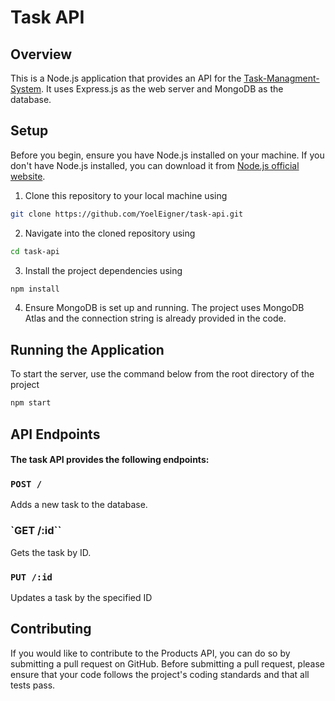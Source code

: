 # Task API

## Overview
This is a Node.js application that provides an API for the [Task-Managment-System](https://github.com/YoelEigner/Task-Managment-System). It uses Express.js as the web server and MongoDB as the database.

## Setup
Before you begin, ensure you have Node.js installed on your machine. If you don't have Node.js installed, you can download it from [Node.js official website](https://nodejs.org/).

1. Clone this repository to your local machine using 
```bash
git clone https://github.com/YoelEigner/task-api.git
```
2. Navigate into the cloned repository using 
```bash
cd task-api
```
3. Install the project dependencies using
```bash
npm install
```
4. Ensure MongoDB is set up and running. The project uses MongoDB Atlas and the connection string is already provided in the code.

## Running the Application
To start the server, use the command below from the root directory of the project
```bash
npm start
```

## API Endpoints

#### The task API provides the following endpoints:
### `POST /`
Adds a new task to the database.

### `GET /:id``
Gets the task by ID.

### `PUT /:id`
Updates a task by the specified ID


## Contributing

If you would like to contribute to the Products API, you can do so by submitting a pull request on GitHub. Before submitting a pull request, please ensure that your code follows the project's coding standards and that all tests pass.
